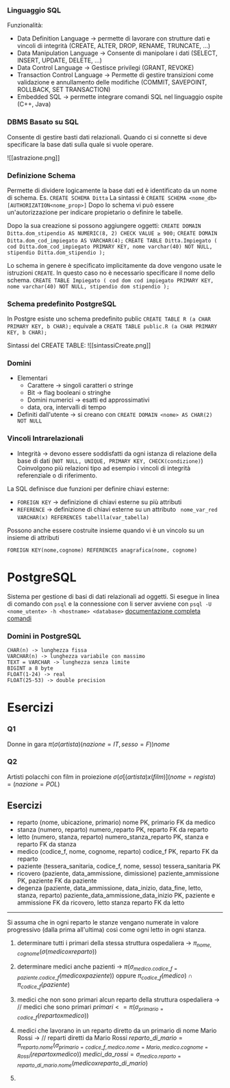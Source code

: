 ### Linguaggio SQL
Funzionalità:
- Data Definition Language -> permette di lavorare con strutture dati e vincoli di integrità (CREATE, ALTER, DROP, RENAME, TRUNCATE, ...)
- Data Manipulation Language -> Consente di manipolare i dati (SELECT, INSERT, UPDATE, DELETE, ...)
- Data Control Language -> Gestisce privilegi (GRANT, REVOKE)
- Transaction Control Language -> Permette di gestire transizioni come validazione e annullamento delle modifiche (COMMIT, SAVEPOINT, ROLLBACK, SET TRANSACTION)
- Embedded SQL -> permette integrare comandi SQL nel linguaggio ospite (C++, Java)

### DBMS Basato su SQL
Consente di gestire basti dati relazionali. Quando ci si connette si deve specificare la base dati sulla quale si vuole operare.

![[astrazione.png]]

### Definizione Schema
Permette di dividere logicamente la base dati ed è identificato da un nome di schema.
Es. `CREATE SCHEMA Ditta`
La sintassi è `CREATE SCHEMA <nome_db> [AUTHORIZATION<nome_prop>]`
Dopo lo schema vi può essere un'autorizzazione per indicare propietario o definire le tabelle.

Dopo la sua creazione si possono aggiungere oggetti:
`CREATE DOMAIN Ditta.dom_stipendio AS NUMERIC(8, 2) CHECK VALUE ≥ 900;`
`CREATE DOMAIN Ditta.dom_cod_impiegato AS VARCHAR(4);`
`CREATE TABLE Ditta.Impiegato ( cod Ditta.dom_cod_impiegato PRIMARY KEY, nome varchar(40) NOT NULL, stipendio Ditta.dom_stipendio );`

Lo schema in genere è specificato implicitamente da dove vengono usate le istruzioni `CREATE`. In questo caso no è necessario specificare il nome dello schema.
`CREATE TABLE Impiegato ( cod dom cod impiegato PRIMARY KEY, nome varchar(40) NOT NULL, stipendio dom stipendio );`

### Schema predefinito PostgreSQL
In Postgre esiste uno schema predefinito public
`CREATE TABLE R (a CHAR PRIMARY KEY, b CHAR);` equivale a `CREATE TABLE public.R (a CHAR PRIMARY KEY, b CHAR);`

Sintassi del CREATE TABLE:
![[sintassiCreate.png]]

### Domini
- Elementari
	- Carattere -> singoli caratteri o stringe
	- Bit -> flag booleani o stringhe
	- Domini numerici -> esatti ed approssimativi
	- data, ora, intervalli di tempo
- Definiti dall'utente -> si creano con `CREATE DOMAIN <nome> AS CHAR(2) NOT NULL`

### Vincoli Intrarelazionali
- Integrità -> devono essere soddisfatti da ogni istanza di relazione della base di dati (`NOT NULL, UNIQUE, PRIMARY KEY, CHECK(condizione)`)
Coinvolgono più relazioni tipo ad esempio i vincoli di integrità referenziale o di riferimento.

La SQL definisce due funzioni per definire chiavi esterne:
- `FOREIGN KEY` -> definizione di chiavi esterne su più attributi
- `REFERENCE` -> definizione di chiavi esterne su un attributo
` nome_var_red VARCHAR(x) REFERENCES tabellla(var_tabella)`

Possono anche essere costruite insieme quando vi è un vincolo su un insieme di attributi
```
FOREIGN KEY(nome,cognome) REFERENCES anagrafica(nome, cognome)
```

# PostgreSQL
Sistema per gestione di basi di dati relazionali ad oggetti.
Si esegue in linea di comando con `psql` e la connessione con li server avviene con `psql -U <nome_utente> -h <hostname> <database>`
[documentazione completa comandi](https://www.postgresql.org/docs/current/app-psql.html)

### Domini in PostgreSQL
```
CHAR(n) -> lunghezza fissa
VARCHAR(n) -> lunghezza variabile con massimo
TEXT = VARCHAR -> lunghezza senza limite
BIGINT a 8 byte
FLOAT(1-24) -> real
FLOAT(25-53) -> double precision
```




# Esercizi
### Q1
Donne in gara 
$\pi(\sigma(artista)(nazione = IT, sesso=F))nome$
### Q2
Artisti polacchi con film in proiezione
$\sigma(\sigma[(artista)x(film)](nome=regista)=(nazione=POL)$


## Esercizi

- reparto (nome, ubicazione, primario) nome PK, primario FK da medico
- stanza (numero, reparto) numero_reparto PK, reparto FK da reparto
- letto (numero, stanza, reparto) numero_stanza_reparto PK, stanza e reparto FK da stanza
- medico (codice_f, nome, cognome, reparto) codice_f PK, reparto FK da reparto
- paziente (tessera_sanitaria, codice_f, nome, sesso) tessera_sanitaria PK
- ricovero (paziente, data_ammissione, dimissione) paziente_ammissione PK, paziente FK da paziente
- degenza (paziente, data_ammissione, data_inizio, data_fine, letto, stanza, reparto) paziente_data_ammissione_data_inizio PK, paziente e ammissione FK da ricovero, letto stanza reparto FK da letto

---

Si assuma che in ogni reparto le stanze vengano numerate in valore progressivo (dalla prima all'ultima) così come ogni letto in ogni stanza.

1) determinare tutti i primari della stessa struttura ospedaliera -> $\pi_{nome,cognome}(\sigma(medico x reparto))$
   
2) determinare medici anche pazienti -> $\pi(\sigma_{medico.codice\_f = paziente.codice\_f}(medico x paziente))$ oppure $\pi_{codice\_f}(medico) \cap \pi_{codice\_f}(paziente)$
3) medici che non sono primari alcun reparto della struttura ospedaliera -> // medici che sono primari  $primari <= \pi(\sigma_{primario = codice\_f}(reparto x medico))$ 
4) medici che lavorano in un reparto diretto da un primario di nome Mario Rossi -> // reparti diretti da Mario Rossi $reparto\_di\_mario = \pi_{reparto.nome}(\sigma_{primario = codice\_f, medico.nome=Mario, medico.cognome=Rossi}(reparto x medico))$ $medici\_da\_rossi = \sigma_{medico.reparto = reparto\_di\_mario.nome}(medicoxreparto\_di\_mario)$
5) 